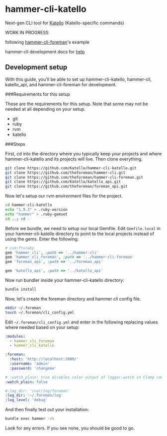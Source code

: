 # hammer-cli-katello


Next-gen CLI tool for [Katello](http://katello.org) (Katello-specific commands)

WORK IN PROGRESS

following [hammer-cli-foreman](https://github.com/theforeman/hammer-cli-foreman)'s example

hammer-cli development docs for [help](https://github.com/theforeman/hammer-cli/blob/master/doc/developer_docs.md#hammer-development-docs)

## Development setup
With this guide, you'll be able to set up hammer-cli-katello, hammer-cli, katello_api, and hammer-cli-foreman for development.

###Requirements for this setup

These are the requirements for this setup. Note that some may not be needed at
all depending on your setup.

* git
* ruby
* rvm
* katello

###Steps

First, cd into the directory where you typically keep your projects and where hammer-cli-katello and its projects will live. Then clone everything.

```bash
git clone https://github.com/Katello/hammer-cli-katello.git
git clone https://github.com/theforeman/hammer-cli.git
git clone https://github.com/theforeman/hammer-cli-foreman.git
git clone https://github.com/Katello/katello_api.git
git clone https://github.com/theforeman/foreman_api.git
```

Now let's setup our rvm environment files for the project.

```bash
cd hammer-cli-katello
echo "1.9.3" > .ruby-version
echo "hammer" > .ruby-gemset
cd ..; cd -
```

Before we bundle, we need to setup our local Gemfile. Edit `Gemfile.local` in your hammer-cli-katello directory to point to the local projects instead of using the gems. Enter the following:

```ruby
# vim:ft=ruby
gem 'hammer_cli', :path => '../hammer-cli'
gem 'hammer_cli_foreman', :path => '../hammer-cli-foreman'
gem 'foreman_api', :path => '../foreman_api'

gem 'katello_api', :path => '../katello_api'
```

Now run bundler inside your hammer-cli-katello directory:

```bash
bundle install
```

Now, let's create the foreman directory and hammer cli config file.

```bash
mkdir ~/.foreman
touch ~/.foreman/cli_config.yml
```

Edit `~/.foreman/cli_config.yml` and enter in the following replacing values where needed based on your setup:

```yaml
:modules:
  - hammer_cli_foreman
  - hammer_cli_katello

:foreman:
  :host: 'http://localhost:3000/'
  :username: 'admin'
  :password: 'changeme'

# :watch_plain: true disables color output of logger.watch in Clamp commands
:watch_plain: false

#:log_dir: '/var/log/foreman'
:log_dir: '~/.foreman/log'
:log_level: 'debug'
```

And then finally test out your installation:

```bash
bundle exec hammer -vh
```

Look for any errors. If you see none, you should be good to go.

